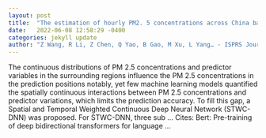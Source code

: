 ```yaml
---
layout: post
title:  "The estimation of hourly PM2. 5 concentrations across China based on a Spatial and Temporal Weighted Continuous Deep Neural Network (STWC-DNN)"
date:   2022-06-08 12:58:29 -0400
categories: jekyll update
author: "Z Wang, R Li, Z Chen, Q Yao, B Gao, M Xu, L Yang… - ISPRS Journal of …, 2022"
---
```

The continuous distributions of PM 2.5 concentrations and predictor variables in the surrounding regions influence the PM 2.5 concentrations in the prediction positions notably, yet few machine learning models quantified the spatially continuous interactions between PM 2.5 concentrations and predictor variations, which limits the prediction accuracy. To fill this gap, a Spatial and Temporal Weighted Continuous Deep Neural Network (STWC-DNN) was proposed. For STWC-DNN, three sub …
Cites: ‪Bert: Pre-training of deep bidirectional transformers for language …‬  